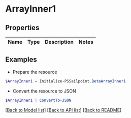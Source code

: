 # ArrayInner1
## Properties

Name | Type | Description | Notes
------------ | ------------- | ------------- | -------------

## Examples

- Prepare the resource
```powershell
$ArrayInner1 = Initialize-PSSailpoint.BetaArrayInner1 
```

- Convert the resource to JSON
```powershell
$ArrayInner1 | ConvertTo-JSON
```

[[Back to Model list]](../README.md#documentation-for-models) [[Back to API list]](../README.md#documentation-for-api-endpoints) [[Back to README]](../README.md)

